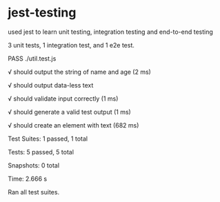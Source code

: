 # jest-testing
used jest to learn unit testing, integration testing and end-to-end testing

3 unit tests, 1 integration test, and 1 e2e test.


 PASS  ./util.test.js
 
  √ should output the string of name and age (2 ms)
  
  √ should output data-less text
  
  √ should validate input correctly (1 ms)
  
  √ should generate a valid test output (1 ms)
  
  √ should create an element with text (682 ms)

Test Suites: 1 passed, 1 total

Tests:       5 passed, 5 total

Snapshots:   0 total

Time:        2.666 s

Ran all test suites.
